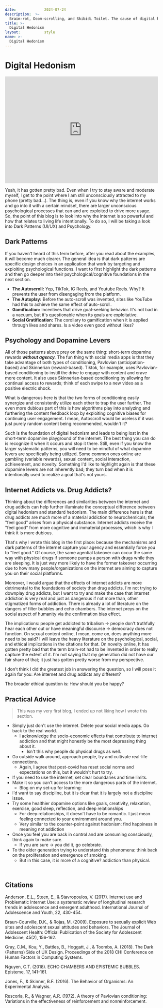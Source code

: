 ```yaml
---
date:             2024-07-24
description:  >-
  Brain-rot, Doom-scrolling, and Skibidi Toilet. The cause of digital hedonism and things to do against it.
title: >-
  Digital Hedonism
layout:           style
name: >-
  Digital Hedonism
---
```


# Digital Hedonism


  <iframe class="py-3" width="100%" height="350" src="https://www.youtube.com/embed/L8csN-ci3Yk?si=ADXqqsxQjTOxFQ9R&amp;start=41" title="YouTube video player" frameborder="0" allow="accelerometer; autoplay; clipboard-write; encrypted-media; gyroscope; picture-in-picture; web-share" referrerpolicy="strict-origin-when-cross-origin" allowfullscreen></iframe>


Yeah, it has gotten pretty bad. Even when I try to stay aware and moderate myself, I get to the point where I am still unconsciously attracted to my phone (pretty bad...).  The thing is, even if you know why the internet works and go into it with a certain mindset, there are larger unconscious psychological processes that can and are exploited to drive more usage. So, the point of this blog is to look into why the internet is so powerful and how that relates to living life intentionally. To do so, I will be taking a look into Dark Patterns (UI/UX) and Psychology.

## Dark Patterns

If you haven't heard of this term before, after you read about the examples, it will become much clearer. The general idea is that dark patterns are specific design choices in an application that work by targeting and exploiting psychological functions. I want to first highlight the dark patterns and then go deeper into their psychological/cognitive foundations in the next section.

- **The Autoscroll:** Yep, TikTok, IG Reels, and Youtube Reels. Why? It prevents the user from disengaging from the platform.
- **The Autoplay:** Before the auto-scroll was invented, sites like YouTube had this to achieve the same effect of auto-scroll.
- **Gamification:** Incentives that drive goal-seeking behavior. It's not bad in a vacuum, but it's questionable when its goals are exploitative.
- **Social Gratification:** The corollary to gamification when it is applied through likes and shares. Is a video even good without likes?

## Psychology and Dopamine Levers

All of those patterns above prey on the same thing: short-term dopamine rewards ***without agency.*** The fun thing with social media apps is that they take advantage of both types of conditioning, Pavlovian (anticipation-based) and Skinnerian (reward-based). Tiktok, for example, uses Pavlovian-based conditioning to instill the drive to engage with content and crave more content. It also uses Skinnerian-based conditioning by allowing for continual access to rewards; think of each swipe to a new video as a positive electric shock. 

What is dangerous here is that the two forms of conditioning easily synergize and consistently utilize each other to trap the user further. The even more dubious part of this is how algorithms play into analyzing and furthering the content feedback loop by exploiting cognitive biases for continuing user engagement. I mean, Autoscroll would be useless if it was just purely random content being recommended, wouldn't it? 

Such is the foundation of digital hedonism and leads to being lost in the short-term dopamine playground of the internet. The best thing you can do is recognize it when it occurs and stop it there. Still, even if you know the larger systematic patterns, you will need to be mindful of what dopamine levers are specifically being utilized. Some common ones online are gambling (variable rewards), sexual content, social interaction, achievement, and novelty. Something I'd like to highlight again is that these dopamine levers are not inherently bad; they turn bad when it is intentionally used to realize a goal that's not yours.

## Internet Addicts vs. Drug Addicts?

Thinking about the differences and similarities between the internet and drug addicts can help further illuminate the conceptual difference between digital hedonism and standard hedonism. The main difference here is that drug addicts are much more of a material addiction to neurochemicals; the "feel good" arises from a physical substance. Internet addicts receive the "feel good" from more cognitive and immaterial processes, which is why I think it is more dubious. 

That's why I wrote this blog in the first place: because the mechanisms and dark patterns of the internet capture your agency and essentially force you to "feel good." Of course, the same agential takeover can occur the same way with physical drugs if someone pumps a person with drugs while they are sleeping. It is just way more likely to have the former takeover occurring due to how many people/organizations on the internet are aiming to capture you on their social platforms.

Moreover, I would argue that the effects of internet addicts are more detrimental to the foundations of society than drug addicts. I'm not trying to downplay drug addicts, but I want to try and make the case that internet addiction is very real and just as dangerous if not more than, other stigmatized forms of addiction. There is already a lot of literature on the dangers of filter bubbles and echo chambers. The internet preys on the social aspect of humanity via the confirmation bias effect. 

The implications: people get addicted to tribalism -> people don't truthfully hear each other out or have meaningful discourse -> democracy does not function. On sexual content online, I mean, come on, does anything more need to be said? I will leave the heavy literature on the psychological, social, and ethical implications in the citations for that. On novelty online, It has gotten pretty bad that the term brain-rot had to be invented in order to really capture the extent of it. I'm not saying that my generation did not have our fair share of that; it just has gotten pretty worse from my perspective. 

I don't think I did the greatest job in answering the question, so I will pose it again for you: Are internet and drug addicts any different?

The broader ethical question is: How should you be happy?

## Practical Advice

> This was my very first blog, I ended up not liking how I wrote this section.

- Simply just don't use the internet. Delete your social media apps. Go back to the real world.
    - I acknowledge the socio-economic effects that contribute to internet addiction and that might honestly be the most depressing thing about it.
        - Isn't this why people do physical drugs as well.
- Go outside walk around, approach people, try and cultivate real-life connections.
    - Again, I agree that post-covid has reset social norms and expectations on this, but it wouldn't hurt to try.
- If you need to use the internet, set clear boundaries and time limits.
- Make it so you can't access to the more dangerous parts of the internet.
    - Blog on my set-up for learning: 
- I'd want to say discipline, but it is clear that it is largely not a discipline issue.
- Try some healthier dopamine options like goals, creativity, relaxation, exercise, good sleep, reflection, and deep relationships
    - For deep relationships, it doesn't have to be romantic. I just mean feeling connected to your environment around you.
    - Very similar to the counter-point against hedonism: find happiness in meaning not addiction
- Once you feel you are back in control and are consuming consciously, think again to make sure.
    - If you are sure -> you did it, go celebrate.
- To the older generation trying to understand this phenomena: think back on the proliferation and emergence of smoking.
    - But in this case, it is more of a cognitive? addiction than physical.

<br/>

## Citations

Anderson, E.L., Steen, E., & Stavropoulos, V. (2017). Internet use and Problematic Internet Use: a systematic review of longitudinal research trends in adolescence and emergent adulthood. International Journal of Adolescence and Youth, 22, 430-454.

Braun-Courville, D.K., & Rojas, M. (2009). Exposure to sexually explicit Web sites and adolescent sexual attitudes and behaviors. The Journal of Adolescent Health: Official Publication of the Society for Adolescent Medicine, 45(2), 156-162.

Gray, C.M., Kou, Y., Battles, B., Hoggatt, J., & Toombs, A. (2018). The Dark (Patterns) Side of UX Design. Proceedings of the 2018 CHI Conference on Human Factors in Computing Systems.

Nguyen, C.T. (2018). ECHO CHAMBERS AND EPISTEMIC BUBBLES. Episteme, 17, 141-161.

Jones, F., & Skinner, B.F. (2016). The Behavior of Organisms: An Experimental Analysis.

Rescorla, R., & Wagner, A.R. (1972). A theory of Pavlovian conditioning: Variations in the effectiveness of reinforcement and nonreinforcement.
